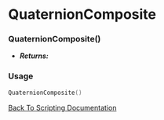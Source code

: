 # QuaternionComposite

### QuaternionComposite()
- ***Returns:*** 

### Usage

```Lua
QuaternionComposite()
```


[Back To Scripting Documentation](../README.md)
